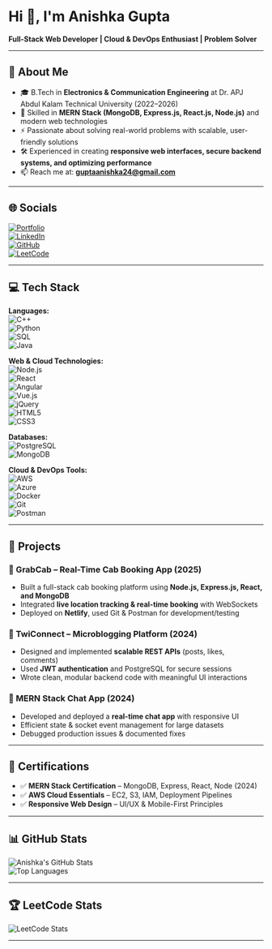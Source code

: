 # Hi 👋, I'm Anishka Gupta  

**Full-Stack Web Developer | Cloud & DevOps Enthusiast | Problem Solver**

---

## 🚀 About Me  
- 🎓 B.Tech in **Electronics & Communication Engineering** at Dr. APJ Abdul Kalam Technical University (2022–2026)  
- 🌱 Skilled in **MERN Stack (MongoDB, Express.js, React.js, Node.js)** and modern web technologies  
- ⚡ Passionate about solving real-world problems with scalable, user-friendly solutions  
- 🛠️ Experienced in creating **responsive web interfaces, secure backend systems, and optimizing performance**  
- 📫 Reach me at: **guptaanishka24@gmail.com**

---

## 🌐 Socials  
[![Portfolio](https://img.shields.io/badge/Portfolio-000?style=for-the-badge&logo=vercel&logoColor=white)]()  
[![LinkedIn](https://img.shields.io/badge/LinkedIn-0077B5?style=for-the-badge&logo=linkedin&logoColor=white)](YOUR_LINKEDIN_URL)  
[![GitHub](https://img.shields.io/badge/GitHub-100000?style=for-the-badge&logo=github&logoColor=white)](YOUR_GITHUB_URL)  
[![LeetCode](https://img.shields.io/badge/LeetCode-FFA116?style=for-the-badge&logo=leetcode&logoColor=white)](YOUR_LEETCODE_URL)  

---

## 💻 Tech Stack  

**Languages:**  
![C++](https://img.shields.io/badge/C++-00599C?style=for-the-badge&logo=cplusplus&logoColor=white)  
![Python](https://img.shields.io/badge/Python-3776AB?style=for-the-badge&logo=python&logoColor=white)  
![SQL](https://img.shields.io/badge/SQL-4479A1?style=for-the-badge&logo=mysql&logoColor=white)  
![Java](https://img.shields.io/badge/Java-007396?style=for-the-badge&logo=openjdk&logoColor=white)  

**Web & Cloud Technologies:**  
![Node.js](https://img.shields.io/badge/Node.js-339933?style=for-the-badge&logo=nodedotjs&logoColor=white)  
![React](https://img.shields.io/badge/React-20232A?style=for-the-badge&logo=react&logoColor=61DAFB)  
![Angular](https://img.shields.io/badge/Angular-DD0031?style=for-the-badge&logo=angular&logoColor=white)  
![Vue.js](https://img.shields.io/badge/Vue.js-35495E?style=for-the-badge&logo=vuedotjs&logoColor=4FC08D)  
![jQuery](https://img.shields.io/badge/jQuery-0769AD?style=for-the-badge&logo=jquery&logoColor=white)  
![HTML5](https://img.shields.io/badge/HTML5-E34F26?style=for-the-badge&logo=html5&logoColor=white)  
![CSS3](https://img.shields.io/badge/CSS3-1572B6?style=for-the-badge&logo=css3&logoColor=white)  

**Databases:**  
![PostgreSQL](https://img.shields.io/badge/PostgreSQL-316192?style=for-the-badge&logo=postgresql&logoColor=white)  
![MongoDB](https://img.shields.io/badge/MongoDB-4EA94B?style=for-the-badge&logo=mongodb&logoColor=white)  

**Cloud & DevOps Tools:**  
![AWS](https://img.shields.io/badge/AWS-232F3E?style=for-the-badge&logo=amazonaws&logoColor=white)  
![Azure](https://img.shields.io/badge/Azure-0078D4?style=for-the-badge&logo=microsoftazure&logoColor=white)  
![Docker](https://img.shields.io/badge/Docker-2496ED?style=for-the-badge&logo=docker&logoColor=white)  
![Git](https://img.shields.io/badge/Git-F05032?style=for-the-badge&logo=git&logoColor=white)  
![Postman](https://img.shields.io/badge/Postman-FF6C37?style=for-the-badge&logo=postman&logoColor=white)  

---

## 📂 Projects  

### 🚖 GrabCab – Real-Time Cab Booking App (2025)  
- Built a full-stack cab booking platform using **Node.js, Express.js, React, and MongoDB**  
- Integrated **live location tracking & real-time booking** with WebSockets  
- Deployed on **Netlify**, used Git & Postman for development/testing  

### 📝 TwiConnect – Microblogging Platform (2024)  
- Designed and implemented **scalable REST APIs** (posts, likes, comments)  
- Used **JWT authentication** and PostgreSQL for secure sessions  
- Wrote clean, modular backend code with meaningful UI interactions  

### 💬 MERN Stack Chat App (2024)  
- Developed and deployed a **real-time chat app** with responsive UI  
- Efficient state & socket event management for large datasets  
- Debugged production issues & documented fixes  

---

## 📜 Certifications  
- ✅ **MERN Stack Certification** – MongoDB, Express, React, Node (2024)  
- ✅ **AWS Cloud Essentials** – EC2, S3, IAM, Deployment Pipelines  
- ✅ **Responsive Web Design** – UI/UX & Mobile-First Principles  

---

## 📊 GitHub Stats  

![Anishka's GitHub Stats](https://github-readme-stats.vercel.app/api?username=YOUR_GITHUB_USERNAME&show_icons=true&theme=radical)  
![Top Languages](https://github-readme-stats.vercel.app/api/top-langs/?username=YOUR_GITHUB_USERNAME&layout=compact&theme=radical)  

---

## 🏆 LeetCode Stats  

![LeetCode Stats](https://leetcard.jacoblin.cool/YOUR_LEETCODE_USERNAME?theme=dark&font=Baloo&ext=contest)  

---
